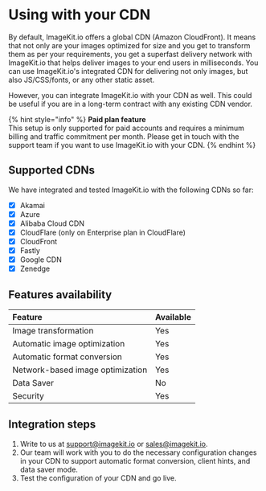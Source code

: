 # Using with your CDN

By default, ImageKit.io offers a global CDN \(Amazon CloudFront\). It means that not only are your images optimized for size and you get to transform them as per your requirements, you get a superfast delivery network with ImageKit.io that helps deliver images to your end users in milliseconds. You can use ImageKit.io's integrated CDN for delivering not only images, but also JS/CSS/fonts, or any other static asset.

However, you can integrate ImageKit.io with your CDN as well. This could be useful if you are in a long-term contract with any existing CDN vendor.

{% hint style="info" %}
**Paid plan feature**  
This setup is only supported for paid accounts and requires a minimum billing and traffic commitment per month. Please get in touch with the support team if you want to use ImageKit.io with your CDN.
{% endhint %}

## Supported CDNs

We have integrated and tested ImageKit.io with the following CDNs so far:

* [x] Akamai
* [x] Azure
* [x] Alibaba Cloud CDN
* [x] CloudFlare \(only on Enterprise plan in CloudFlare\)
* [x] CloudFront
* [x] Fastly
* [x] Google CDN
* [x] Zenedge

## Features availability

| Feature | Available |
| :--- | :--- |
| Image transformation | Yes |
| Automatic image optimization | Yes  |
| Automatic format conversion | Yes |
| Network-based image optimization | Yes |
| Data Saver | No |
| Security | Yes |

## Integration steps

1. Write to us at [support@imagekit.io](mailto:support@imagekit.io) or [sales@imagekit.io](mailto:sales@imagekit.io).
2. Our team will work with you to do the necessary configuration changes in your CDN to support automatic format conversion, client hints, and data saver mode.
3. Test the configuration of your CDN and go live.

